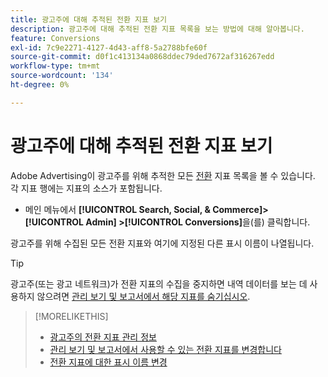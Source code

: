 ```yaml
---
title: 광고주에 대해 추적된 전환 지표 보기
description: 광고주에 대해 추적된 전환 지표 목록을 보는 방법에 대해 알아봅니다.
feature: Conversions
exl-id: 7c9e2271-4127-4d43-aff8-5a2788bfe60f
source-git-commit: d0f1c413134a0868ddec79ded7672af316267edd
workflow-type: tm+mt
source-wordcount: '134'
ht-degree: 0%

---
```


# 광고주에 대해 추적된 전환 지표 보기

Adobe Advertising이 광고주를 위해 추적한 모든 [전환](/help/search-social-commerce/glossary.md#c-d) 지표 목록을 볼 수 있습니다. 각 지표 행에는 지표의 소스가 포함됩니다.

* 메인 메뉴에서 **[!UICONTROL Search, Social, & Commerce]> [!UICONTROL Admin] >[!UICONTROL Conversions]**&#x200B;을(를) 클릭합니다.

광고주를 위해 수집된 모든 전환 지표와 여기에 지정된 다른 표시 이름이 나열됩니다.

>[!TIP]
>
>광고주(또는 광고 네트워크)가 전환 지표의 수집을 중지하면 내역 데이터를 보는 데 사용하지 않으려면 [관리 보기 및 보고서에서 해당 지표를 숨기십시오](conversion-metric-edit-available.md).

>[!MORELIKETHIS]
>
>* [광고주의 전환 지표 관리 정보](conversion-metric-about.md)
>* [관리 보기 및 보고서에서 사용할 수 있는 전환 지표를 변경합니다](conversion-metric-edit-available.md)
>* [전환 지표에 대한 표시 이름 변경](conversion-metric-edit-display-name.md)
